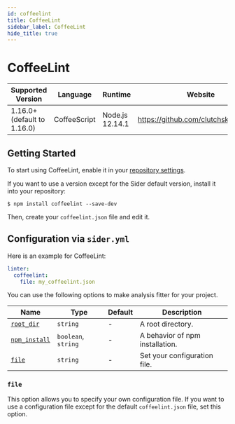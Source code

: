 ```yaml
---
id: coffeelint
title: CoffeeLint
sidebar_label: CoffeeLint
hide_title: true
---
```


# CoffeeLint

| Supported Version           | Language     | Runtime         | Website                                 |
| --------------------------- | ------------ | --------------- | --------------------------------------- |
| 1.16.0+ (default to 1.16.0) | CoffeeScript | Node.js 12.14.1 | https://github.com/clutchski/coffeelint |

## Getting Started

To start using CoffeeLint, enable it in your [repository settings](../../getting-started/repository-settings.md).

If you want to use a version except for the Sider default version, install it into your repository:

```shell
$ npm install coffeelint --save-dev
```

Then, create your `coffeelint.json` file and edit it.

## Configuration via `sider.yml`

Here is an example for CoffeeLint:

```yaml
linter:
  coffeelint:
    file: my_coffeelint.json
```

You can use the following options to make analysis fitter for your project.

| Name                                                                              | Type                | Default | Description                     |
| --------------------------------------------------------------------------------- | ------------------- | ------- | ------------------------------- |
| [`root_dir`](../../getting-started/custom-configuration.md#root_dir-option)       | `string`            | -       | A root directory.               |
| [`npm_install`](../../getting-started/custom-configuration.md#npm_install-option) | `boolean`, `string` | -       | A behavior of npm installation. |
| [`file`](#file)                                                                   | `string`            | -       | Set your configuration file.    |

### `file`

This option allows you to specify your own configuration file. If you want to use a configuration file except for the default `coffeelint.json` file, set this option.
